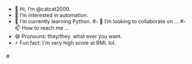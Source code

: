 - 👋 Hi, I’m @catcat2000.
- 👀 I’m interested in automation.
- 🌱 I’m currently learning Python.
#- 💞️ I’m looking to collaborate on ...
#- 📫 How to reach me ...
- 😄 Pronouns: they/they. what ever you want.
- ⚡ Fun fact: I'm very high score at BMI. lol.

#<!---
#catcat2000/catcat2000 is a ✨ special ✨ repository because its `README.md` (this file) appears on your GitHub profile.
#You can click the Preview link to take a look at your changes.
#--->
